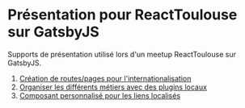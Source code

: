 # Présentation pour ReactToulouse sur GatsbyJS

Supports de présentation utilisé lors d'un meetup ReactToulouse sur GatsbyJS.

1. [Création de routes/pages pour l'internationalisation](1-i18n-pages.md)
2. [Organiser les différents métiers avec des plugins locaux](2-local-plugins.md)
3. [Composant personnalisé pour les liens localisés](3-custom-link.md)

